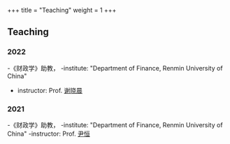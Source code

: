 +++
title = "Teaching"
weight = 1
+++

## Teaching

### 2022
-《财政学》助教，
-institute: "Department of Finance, Renmin University of China"
- instructor: Prof. [谢晓晨](http://sf.ruc.edu.cn/info/1433/9689.htm)

### 2021
-《财政学》助教，
-institute: "Department of Finance, Renmin University of China"
-instructor: Prof. [尹恒](https://xylin.net)

